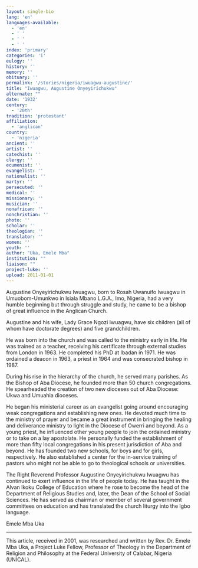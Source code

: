 ```yaml
---
layout: single-bio
lang: 'en'
languages-available:
  - 'en'
  - ' '
  - ' '
  - ' '
index: 'primary'
categories: 'i'
eulogy: ''
history: ''
memory: ''
obituary: ''
permalink: '/stories/nigeria/iwuagwu-augustine/'
title: "Iwuagwu, Augustine Onyeyirichukwu"
alternate: ""
date: '1932'
century:
  - '20th'
tradition: 'protestant'
affiliation:
  - 'anglican'
country:
  - 'nigeria'
ancient: ''
artist: ''
catechist: ''
clergy: ''
ecumenist: ''
evangelist: ''
nationalist: ''
martyr: ''
persecuted: ''
medical: ''
missionary: ''
musician: ''
nonafrican: ''
nonchristian: ''
photo: ''
scholar: ''
theologian: ''
translator: ''
women: ''
youth: ''
author: "Uka, Emele Mba"
institution: ""
liaison: ""
project-luke: ''
upload: 2011-01-01
---
```




Augustine Onyeyirichukwu Iwuagwu, born to Rosah Uwanuifo Iwuagwu in Umuobom-Umunkwo in Isiala Mbano L.G.A., Imo, Nigeria, had a very humble beginning but through struggle and study, he came to be a bishop of great influence in the Anglican Church.

Augustine and his wife, Lady Grace Ngozi Iwuagwu, have six children (all of whom have doctorate degrees) and five grandchildren.

He was born into the church and was called to the ministry early in life.  He was trained as a teacher, receiving his certificate through external studies from London in 1963.  He completed his PhD at Ibadan in 1971.  He was ordained a deacon in 1963, a priest in 1964 and was consecrated bishop in 1987.

During his rise in the hierarchy of the church, he served many parishes.  As the Bishop of Aba Diocese, he founded more than 50 church congregations.  He spearheaded the creation of two new dioceses out of Aba Diocese: Ukwa and Umuahia dioceses.

He began his ministerial career as an evangelist going around encouraging weak congregations and establishing new ones.  He devoted much time to the ministry of prayer and became a great instrument in bringing the healing and deliverance ministry to light in the Diocese of Owerri and beyond.  As a young priest, he influenced other young people to join the ordained ministry or to take on a lay apostolate.  He personally funded the establishment of more than fifty local congregations in his present jurisdiction of Aba and beyond.  He has founded two new schools, for boys and for girls, respectively.  He also established a center for the in-service training of pastors who might not be able to go to theological schools or universities.

The Right Reverend Professor Augustine Onyeyirichukwu Iwuagwu has continued to exert influence in the life of people today.  He has taught in the Alvan Ikoku College of Education where he rose to become the head of the Department of Religious Studies and, later, the Dean of the School of Social Sciences.  He has served as chairman or member of several government committees on education and has translated the church liturgy into the Igbo language.

Emele Mba Uka

---

This article, received in 2001, was researched and written by Rev. Dr. Emele Mba Uka, a Project Luke Fellow, Professor of Theology in the Department of Religion and Philosophy at the Federal University of Calabar, Nigeria (UNICAL).